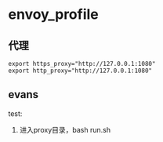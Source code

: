 # envoy_profile



## 代理

```shell
export https_proxy="http://127.0.0.1:1080"
export http_proxy="http://127.0.0.1:1080"
```


## evans

test:
1. 进入proxy目录，bash run.sh



